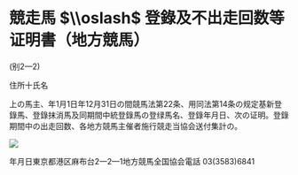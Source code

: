 # 競走馬 $\\oslash$ 登錄及不出走回数等证明書（地方競馬）

(别2—2)

住所十氏名

上の馬主、年1月1日年12月31日の間競馬法第22条、用同法第14条の规定基新登錄馬、登錄抹消馬及同期間中統登錄馬の登绿馬名、登錄年月日、次の证明。登錄期間中の出走回数、各地方競馬主催者施行競走当協会送付集計の。

![](https://www.nta.go.jp/tmp/3d194ddd-064e-489f-931b-47d50805c6bf/images/3680f6d253ce71e8750fe2ee001594271dd0c5d92c6acf2d4b36bcf7c390ba5b.jpg)

年月日東京都港区麻布台2一2—1地方競馬全国協会電話 03(3583)6841